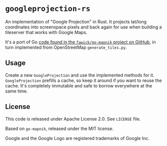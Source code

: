 # `googleprojection-rs`

An implementation of "Google Projection" in Rust. It projects lat/long coordinates into screenspace pixels and back again for use when building a tileserver that works with Google Maps.

It's a port of Go [code found in the `fawick/go-mapnik` project on GitHub][original-impl], in turn implemented from OpenStreetMap `generate_tiles.py`.

## Usage

Create a new `GoogleProjection` and use the implemented methods for it. `GoogleProjection` prefills a cache, so keep it around if you want to reuse the cache. It's completely immutable and safe to borrow everywhere at the same time.

## License

This code is released under Apache License 2.0. See `LICENSE` file.

Based on `go-mapnik`, released under the MIT license.

Google and the Google Logo are registered trademarks of Google Inc.

[original-impl]: https://github.com/fawick/go-mapnik/blob/master/maptiles/googleprojection.go
